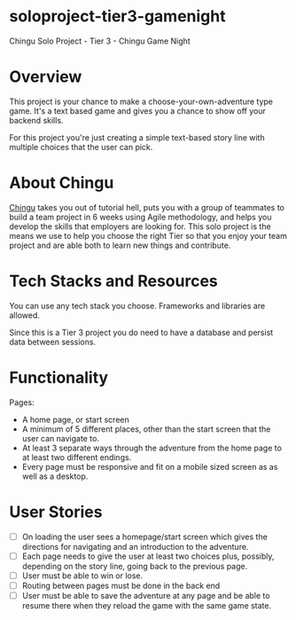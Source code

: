 # soloproject-tier3-gamenight

Chingu Solo Project - Tier 3 - Chingu Game Night

# Overview

This project is your chance to make a choose-your-own-adventure type game. It's a text based game and gives you a chance to show off your backend skills.

For this project you're just creating a simple text-based story line with multiple choices that the user can pick.

# About Chingu

[Chingu](https://Chingu.io) takes you out of tutorial hell, puts you with a group of teammates to build a team project in 6 weeks using Agile methodology, and helps you develop the skills that employers are looking for. This solo project is the means we use to help you choose the right Tier so that you enjoy your team project and are able both to learn new things and contribute.

# Tech Stacks and Resources

You can use any tech stack you choose. Frameworks and libraries are allowed.

Since this is a Tier 3 project you do need to have a database and persist data between sessions.

# Functionality

Pages:

- A home page, or start screen
- A minimum of 5 different places, other than the start screen that the user can navigate to.
- At least 3 separate ways through the adventure from the home page to at least two different endings.
- Every page must be responsive and fit on a mobile sized screen as as well as a desktop.

# User Stories

- [ ] On loading the user sees a homepage/start screen which gives the directions for navigating and an introduction to the adventure.
- [ ] Each page needs to give the user at least two choices plus, possibly, depending on the story line, going back to the previous page.
- [ ] User must be able to win or lose.
- [ ] Routing between pages must be done in the back end
- [ ] User must be able to save the adventure at any page and be able to resume there when they reload the game with the same game state.
